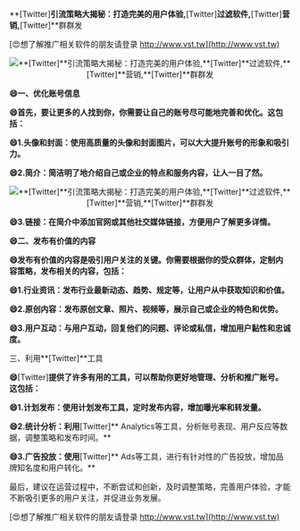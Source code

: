 **[Twitter]**引流策略大揭秘：打造完美的用户体验,**[Twitter]**过滤软件,**[Twitter]**营销,**[Twitter]**群群发

[😍想了解推广相关软件的朋友请登录 http://www.vst.tw](http://www.vst.tw)

 <center><img src="https://vst.tw/MP4/tuiguang/png/0.png" alt="**[Twitter]**引流策略大揭秘：打造完美的用户体验,**[Twitter]**过滤软件,**[Twitter]**营销,**[Twitter]**群群发"></center>

**😄一、优化账号信息**

**😄首先，要让更多的人找到你，你需要让自己的账号尽可能地完善和优化。这包括：**

**😄1.头像和封面：使用高质量的头像和封面图片，可以大大提升账号的形象和吸引力。**

**😄2.简介：简洁明了地介绍自己或企业的特点和服务内容，让人一目了然。**

 <center><img src="https://vst.tw/MP4/tuiguang/png/8.png" alt="**[Twitter]**引流策略大揭秘：打造完美的用户体验,**[Twitter]**过滤软件,**[Twitter]**营销,**[Twitter]**群群发"></center>

**😄3.链接：在简介中添加官网或其他社交媒体链接，方便用户了解更多详情。**

**😄二、发布有价值的内容**

**😄发布有价值的内容是吸引用户关注的关键。你需要根据你的受众群体，定制内容策略，发布相关的内容，包括：**

**😄1.行业资讯：发布行业最新动态、趋势、规定等，让用户从中获取知识和价值。**

**😄2.原创内容：发布原创文章、照片、视频等，展示自己或企业的特色和优势。**

**😄3.用户互动：与用户互动，回复他们的问题、评论或私信，增加用户黏性和忠诚度。**

三、利用**[Twitter]**工具

**😄**[Twitter]**提供了许多有用的工具，可以帮助你更好地管理、分析和推广账号。这包括：**

**😄1.计划发布：使用计划发布工具，定时发布内容，增加曝光率和转发量。**

**😄2.统计分析：利用**[Twitter]** Analytics等工具，分析账号表现、用户反应等数据，调整策略和发布时间。**

**😄3.广告投放：使用**[Twitter]** Ads等工具，进行有针对性的广告投放，增加品牌知名度和用户转化。**

最后，建议在运营过程中，不断尝试和创新，及时调整策略，完善用户体验，才能不断吸引更多的用户关注，并促进业务发展。

[😍想了解推广相关软件的朋友请登录 http://www.vst.tw](http://www.vst.tw)



